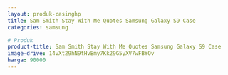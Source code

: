 ```yaml
---
layout: produk-casinghp
title: Sam Smith Stay With Me Quotes Samsung Galaxy S9 Case
categories: samsung

# Produk
product-title: Sam Smith Stay With Me Quotes Samsung Galaxy S9 Case
image-drive: 14vXt29hN9tHvBmy7Kk29G5yXV7wFBYOv
harga: 90000
---
```

